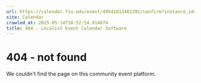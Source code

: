 ```yaml
---
url: https://calendar.fiu.edu/event/49541813461291/confirm?instance_id=49541813462316&return=https%3A%2F%2Fcalendar.fiu.edu%2Fgl
site: Calendar
crawled_at: 2025-05-14T18:52:54.914074
title: 404 - Localist Event Calendar Software
---
```


# 404 - not found
We couldn't find the page on this community event platform.
